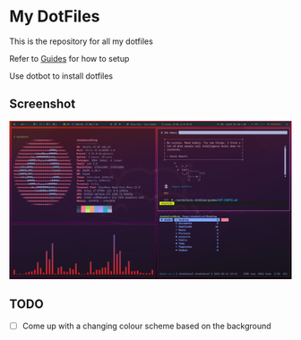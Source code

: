 # My DotFiles

This is the repository for all my dotfiles

Refer to [Guides](guides/) for how to setup

Use dotbot to install dotfiles

## Screenshot

![screenshot](2021-05-02_13-49.png)

## TODO

- [ ] Come up with a changing colour scheme based on the background

